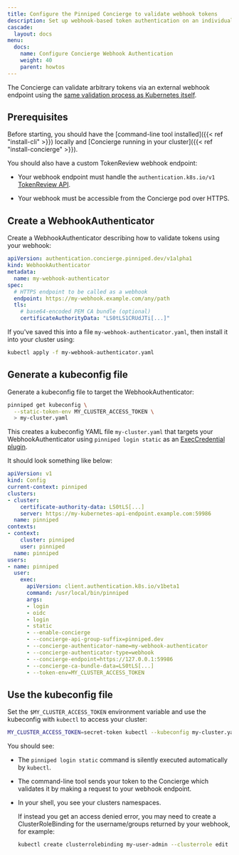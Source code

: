 ```yaml
---
title: Configure the Pinniped Concierge to validate webhook tokens
description: Set up webhook-based token authentication on an individual Kubernetes cluster.
cascade:
  layout: docs
menu:
  docs:
    name: Configure Concierge Webhook Authentication
    weight: 40
    parent: howtos
---
```


The Concierge can validate arbitrary tokens via an external webhook endpoint using the [same validation process as Kubernetes itself](https://kubernetes.io/docs/reference/access-authn-authz/authentication/#webhook-token-authentication).

## Prerequisites

Before starting, you should have the [command-line tool installed]({{< ref "install-cli" >}}) locally and [Concierge running in your cluster]({{< ref "install-concierge" >}}).

You should also have a custom TokenReview webhook endpoint:

- Your webhook endpoint must handle the `authentication.k8s.io/v1` [TokenReview API](https://kubernetes.io/docs/reference/kubernetes-api/authentication-resources/token-review-v1/#TokenReview).

- Your webhook must be accessible from the Concierge pod over HTTPS.

## Create a WebhookAuthenticator

Create a WebhookAuthenticator describing how to validate tokens using your webhook:

```yaml
apiVersion: authentication.concierge.pinniped.dev/v1alpha1
kind: WebhookAuthenticator
metadata:
  name: my-webhook-authenticator
spec:
  # HTTPS endpoint to be called as a webhook
  endpoint: https://my-webhook.example.com/any/path
  tls:
    # base64-encoded PEM CA bundle (optional)
    certificateAuthorityData: "LS0tLS1CRUdJTi[...]"
```

If you've saved this into a file `my-webhook-authenticator.yaml`, then install it into your cluster using:

```sh
kubectl apply -f my-webhook-authenticator.yaml
```

## Generate a kubeconfig file

Generate a kubeconfig file to target the WebhookAuthenticator:

```sh
pinniped get kubeconfig \
  --static-token-env MY_CLUSTER_ACCESS_TOKEN \
  > my-cluster.yaml
```

This creates a kubeconfig YAML file `my-cluster.yaml` that targets your WebhookAuthenticator using `pinniped login static` as an [ExecCredential plugin](https://kubernetes.io/docs/reference/access-authn-authz/authentication/#client-go-credential-plugins).

It should look something like below:

```yaml
apiVersion: v1
kind: Config
current-context: pinniped
clusters:
- cluster:
    certificate-authority-data: LS0tLS[...]
    server: https://my-kubernetes-api-endpoint.example.com:59986
  name: pinniped
contexts:
- context:
    cluster: pinniped
    user: pinniped
  name: pinniped
users:
- name: pinniped
  user:
    exec:
      apiVersion: client.authentication.k8s.io/v1beta1
      command: /usr/local/bin/pinniped
      args:
      - login
      - oidc
      - login
      - static
      - --enable-concierge
      - --concierge-api-group-suffix=pinniped.dev
      - --concierge-authenticator-name=my-webhook-authenticator
      - --concierge-authenticator-type=webhook
      - --concierge-endpoint=https://127.0.0.1:59986
      - --concierge-ca-bundle-data=LS0tLS[...]
      - --token-env=MY_CLUSTER_ACCESS_TOKEN
```

## Use the kubeconfig file

Set the `$MY_CLUSTER_ACCESS_TOKEN` environment variable and use the kubeconfig with `kubectl` to access your cluster:

```sh
MY_CLUSTER_ACCESS_TOKEN=secret-token kubectl --kubeconfig my-cluster.yaml get namespaces
```

You should see:

- The `pinniped login static` command is silently executed automatically by `kubectl`.

- The command-line tool sends your token to the Concierge which validates it by making a request to your webhook endpoint.

- In your shell, you see your clusters namespaces.

  If instead you get an access denied error, you may need to create a ClusterRoleBinding for the username/groups returned by your webhook, for example:

  ```sh
  kubectl create clusterrolebinding my-user-admin --clusterrole edit --user my-username
  ```
